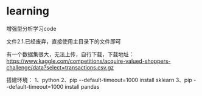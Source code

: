 # learning
增强型分析学习code

文件2.1.已经废弃，直接使用主目录下的文件即可

有一个数据集很大，无法上传，自行下载，下载地址：https://www.kaggle.com/competitions/acquire-valued-shoppers-challenge/data?select=transactions.csv.gz

搭建环境：
1、python
2、pip --default-timeout=1000 install sklearn
3、pip --default-timeout=1000 install pandas

